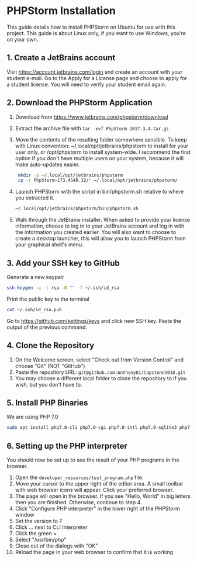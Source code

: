 # PHPStorm Installation
This guide details how to install PHPStorm on Ubuntu for use with this project. This guide is about Linux only, if you
want to use Windows, you're on your own.

## 1. Create a JetBrains account
Visit https://account.jetbrains.com/login and create an account with your student e-mail. Go to the Apply for a
License page and choose to apply for a student license. You will need to verify your student email again.

## 2. Download the PHPStorm Application
1. Download from https://www.jetbrains.com/phpstorm/download
2. Extract the archive file with `tar -xvf PhpStorm-2017.3.4.tar.gz`
3. Move the contents of the resulting folder somewhere sensible. To keep with Linux convention:
~/.local/opt/jetbrains/phpstorm to install for your user only, or /opt/phpstorm to install system-wide. I recommend the
first option if you don't have multiple users on your system, because it will make auto-updates easier.
   ```bash
    mkdir -p ~/.local/opt/jetbrains/phpstorm
    cp -r PhpStorm-173.4548.32/* ~/.local/opt/jetbrains/phpstorm/
   ```
4. Launch PHPStorm with the script in bin/phpstorm.sh relative to where you extracted it.
   ```bash
   ~/.local/opt/jetbrains/phpstorm/bin/phpstorm.sh
   ```

5. Walk through the JetBrains installer. When asked to provide your license information, choose to log in to your
JetBrains account and log in with the information you created earlier. You will also want to choose to create a desktop
launcher, this will allow you to launch PHPStorm from your graphical shell's menu.

## 3. Add your SSH key to GitHub
Generate a new keypair
```bash
ssh-keygen -q -t rsa -N "" -f ~/.ssh/id_rsa 
```
Print the public key to the terminal
```bash
cat ~/.ssh/id_rsa.pub 
```
Go to https://github.com/settings/keys and click new SSH key. Paste the output of the previous command. 

## 4. Clone the Repository
1. On the Welcome screen, select "Check out from Version Control" and choose "Git" (NOT "GitHub")
2. Paste the repository URL: `git@github.com:AnthonyD1/Capstone2018.git`
3. You may choose a different local folder to clone the repository to if you wish, but you don't have to.

## 5. Install PHP Binaries
We are using PHP 7.0
```bash
sudo apt install php7.0-cli php7.0-cgi php7.0-intl php7.0-sqlite3 php7.0-mbstring php7.0-xml composer
```

## 6. Setting up the PHP interpreter
You should now be set up to see the result of your PHP programs in the browser.
1. Open the `developer_resources/test_program.php` file.
2. Move your cursor to the upper right of the editor area. A small toolbar with web browser icons will appear. Click
your preferred browser.
3. The page will open in the browser. If you see "Hello, World" in big letters then you are finished. Otherwise,
continue to step 4.
4. Click "Configure PHP interpreter" in the lower right of the PHPStorm window
5. Set the version to 7
6. Click ... next to CLI Interpreter
7. Click the green +
8. Select "/usr/bin/php"
9. Close out of the dialogs with "OK"
10. Reload the page in your web browser to confirm that it is working
